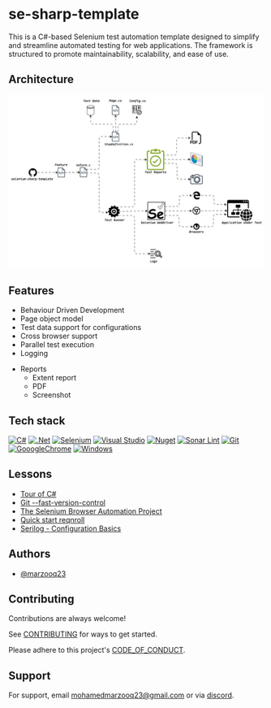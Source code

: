 # se-sharp-template

This is a C#-based Selenium test automation template designed to simplify and streamline automated testing for web applications. The framework is structured to promote maintainability, scalability, and ease of use.


## Architecture

![Architecture](src/assets/architecture-diagram.svg)

## Features

- Behaviour Driven Development
- Page object model
- Test data support for configurations
- Cross browser support
- Parallel test execution
- Logging
* Reports
    - Extent report
    - PDF
    - Screenshot


## Tech stack

[![C#](https://img.shields.io/badge/C%23-239120?style=flat&logo=c-sharp&logoColor=white)](https://learn.microsoft.com/en-us/dotnet/csharp/)
[![.Net](https://img.shields.io/badge/.NET-5128D4?style=flat&logo=dotnet&logoColor=white)](https://learn.microsoft.com/en-us/dotnet/framework/get-started/overview)
[![Selenium](https://img.shields.io/badge/Selenium-43802A?style=flat&logo=Selenium&logoColor=white)](https://www.selenium.dev/selenium/docs/api/dotnet/)
[![Visual Studio](https://img.shields.io/badge/VisualStudio-5C2091?style=flat&logo-visual%20studio&logoColor=white)](https://visualstudio.microsoft.com/vs/)
[![Nuget](https://img.shields.io/badge/NuGet-004880?style=flat&logo-nuget&logoColor=white)](https://ww.nuget.org/packages)
[![Sonar Lint](https://img.shields.io/badge/SonarLint-CB2029?style=flat&logo-sonarlint&logoColor=white)](https://www.sonarsource.com/products/sonarlint/features/visual-studio/)
[![Git](https://img.shields.io/badge/GIT-E44C30?style=flat&logo-git&logoColor=white)](https://git-scm.com/doc)
[![GooogleChrome](https://img.shields.io/badge/Google_chrome-4285F4?style=flat&logo-Google-chrome&logoColor=white)](https://github.com/GoogleChromeLabs/chrome-for-testing)
[![Windows](https://img.shields.io/badge/Windows-007806?style=flat&logo-windows&logoColor=white)](https://learn.microsoft.com/en-us/windows/powertoys/)


## Lessons

- [Tour of C#](https://learn.microsoft.com/en-us/dotnet/csharp/tour-of-csharp/)
- [Git --fast-version-control](https://git-scm.com/doc)
- [The Selenium Browser Automation Project](https://www.selenium.dev/documentation/)
- [Quick start reqnroll](https://docs.reqnroll.net/latest/quickstart/index.html)
- [Serilog - Configuration Basics](https://github.com/serilog/serilog/wiki/Configuration-Basics)

    
## Authors

- [@marzooq23](https://github.com/marzooq23)


## Contributing

Contributions are always welcome!

See [CONTRIBUTING](.github/CONTRIBUTING.md) for ways to get started.

Please adhere to this project's [CODE_OF_CONDUCT](.github/CODE_OF_CONDUCT.md).


## Support

For support, email mohamedmarzooq23@gmail.com or via [discord](https://discord.com/users/1026893288902504508).
